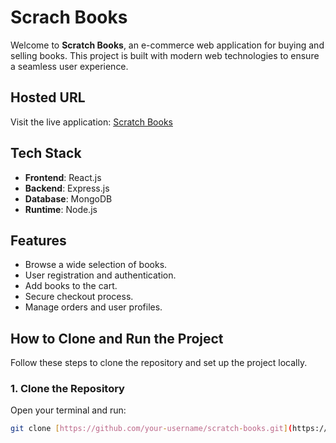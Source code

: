 # Scrach Books

Welcome to **Scratch Books**, an e-commerce web application for buying and selling books. This project is built with modern web technologies to ensure a seamless user experience.

## Hosted URL
Visit the live application: [Scratch Books](https://scrach-books.onrender.com/)

## Tech Stack
- **Frontend**: React.js
- **Backend**: Express.js
- **Database**: MongoDB
- **Runtime**: Node.js

## Features
- Browse a wide selection of books.
- User registration and authentication.
- Add books to the cart.
- Secure checkout process.
- Manage orders and user profiles.

## How to Clone and Run the Project

Follow these steps to clone the repository and set up the project locally.

### 1. Clone the Repository

Open your terminal and run:

```bash
git clone [https://github.com/your-username/scratch-books.git](https://github.com/It-Specialist-Deepak/Scrach-Ecommerce-web-application.git)
